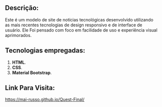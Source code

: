 
## Descrição:
Este é um modelo de site de notícias tecnológicas desenvolvido utilizando as mais recentes tecnologias de design responsivo e de interface de usuário. Ele Foi pensado com foco em facilidade de uso e experiência visual aprimorados.
## Tecnologias empregadas:
 1. **HTML**.
 2. **CSS**.
 3. **Material Bootstrap**.
## Link Para Visita:
https://mai-russo.github.io/Quest-Final/
